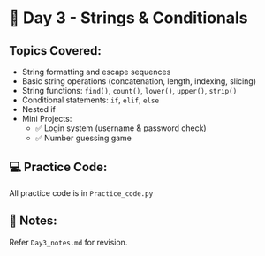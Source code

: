 # 📘 Day 3 - Strings & Conditionals

## Topics Covered:
- String formatting and escape sequences
- Basic string operations (concatenation, length, indexing, slicing)
- String functions: `find()`, `count()`, `lower()`, `upper()`, `strip()`
- Conditional statements: `if`, `elif`, `else`
- Nested if
- Mini Projects:
  - ✅ Login system (username & password check)
  - ✅ Number guessing game

## 💻 Practice Code:
All practice code is in `Practice_code.py`

## 📌 Notes:
Refer `Day3_notes.md` for revision.
